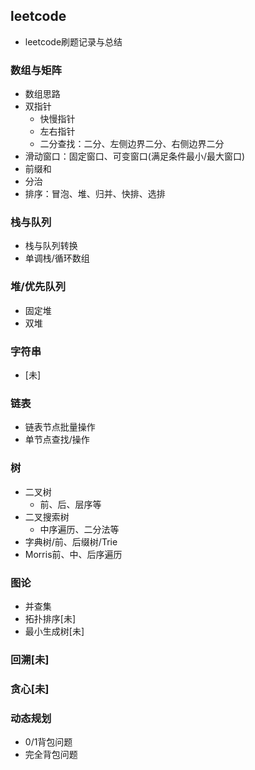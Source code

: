 ## leetcode
 - leetcode刷题记录与总结

### 数组与矩阵
 - 数组思路
 - 双指针
    - 快慢指针
    - 左右指针
    - 二分查找：二分、左侧边界二分、右侧边界二分
 - 滑动窗口：固定窗口、可变窗口(满足条件最小/最大窗口)
 - 前缀和
 - 分治
 - 排序：冒泡、堆、归并、快排、选排

### 栈与队列
 - 栈与队列转换
 - 单调栈/循环数组

### 堆/优先队列
 - 固定堆
 - 双堆

### 字符串
 - [未]

### 链表
 - 链表节点批量操作
 - 单节点查找/操作

### 树
 - 二叉树
    - 前、后、层序等
 - 二叉搜索树
    - 中序遍历、二分法等
 - 字典树/前、后缀树/Trie
 - Morris前、中、后序遍历

### 图论
 - 并查集
 - 拓扑排序[未]
 - 最小生成树[未]

### 回溯[未]
### 贪心[未]

### 动态规划
 - 0/1背包问题
 - 完全背包问题